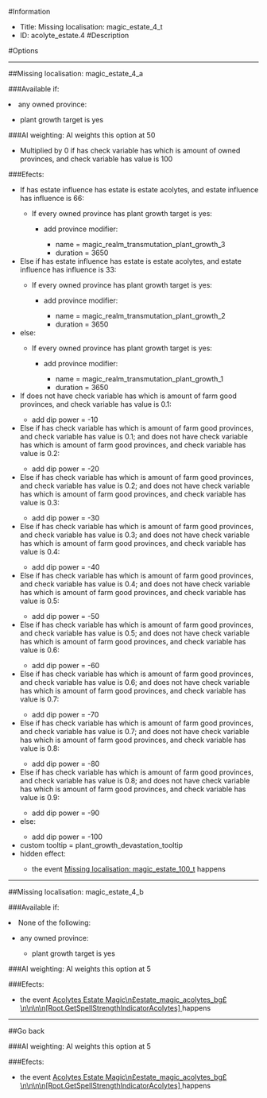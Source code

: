 #Information
 - Title: Missing localisation: magic_estate_4_t
 - ID: acolyte_estate.4
#Description

#Options

___
##Missing localisation: magic_estate_4_a

###Available if:
<li>any owned province:</li><ul><li>plant growth target is yes</li></ul>

###AI weighting:
AI weights this option at 50
 - Multiplied by 0 if has check variable has which is amount of owned provinces, and check variable has value is 100


###Efects:<ul><li>If has estate influence has estate is estate acolytes, and estate influence has influence is 66:</li><ul><li>If every owned province has plant growth target is yes:</li><ul><li>add province modifier:</li><ul><li>name = magic_realm_transmutation_plant_growth_3</li><li>duration = 3650</li></ul></ul></ul><li>Else if has estate influence has estate is estate acolytes, and estate influence has influence is 33:</li><ul><li>If every owned province has plant growth target is yes:</li><ul><li>add province modifier:</li><ul><li>name = magic_realm_transmutation_plant_growth_2</li><li>duration = 3650</li></ul></ul></ul><li>else:</li><ul><li>If every owned province has plant growth target is yes:</li><ul><li>add province modifier:</li><ul><li>name = magic_realm_transmutation_plant_growth_1</li><li>duration = 3650</li></ul></ul></ul><li>If does not have check variable has which is amount of farm good provinces, and check variable has value is 0.1:</li><ul><li>add dip power = -10</li></ul><li>Else if has check variable has which is amount of farm good provinces, and check variable has value is 0.1; and does not have check variable has which is amount of farm good provinces, and check variable has value is 0.2:</li><ul><li>add dip power = -20</li></ul><li>Else if has check variable has which is amount of farm good provinces, and check variable has value is 0.2; and does not have check variable has which is amount of farm good provinces, and check variable has value is 0.3:</li><ul><li>add dip power = -30</li></ul><li>Else if has check variable has which is amount of farm good provinces, and check variable has value is 0.3; and does not have check variable has which is amount of farm good provinces, and check variable has value is 0.4:</li><ul><li>add dip power = -40</li></ul><li>Else if has check variable has which is amount of farm good provinces, and check variable has value is 0.4; and does not have check variable has which is amount of farm good provinces, and check variable has value is 0.5:</li><ul><li>add dip power = -50</li></ul><li>Else if has check variable has which is amount of farm good provinces, and check variable has value is 0.5; and does not have check variable has which is amount of farm good provinces, and check variable has value is 0.6:</li><ul><li>add dip power = -60</li></ul><li>Else if has check variable has which is amount of farm good provinces, and check variable has value is 0.6; and does not have check variable has which is amount of farm good provinces, and check variable has value is 0.7:</li><ul><li>add dip power = -70</li></ul><li>Else if has check variable has which is amount of farm good provinces, and check variable has value is 0.7; and does not have check variable has which is amount of farm good provinces, and check variable has value is 0.8:</li><ul><li>add dip power = -80</li></ul><li>Else if has check variable has which is amount of farm good provinces, and check variable has value is 0.8; and does not have check variable has which is amount of farm good provinces, and check variable has value is 0.9:</li><ul><li>add dip power = -90</li></ul><li>else:</li><ul><li>add dip power = -100</li></ul><li>custom tooltip = plant_growth_devastation_tooltip</li><li>hidden effect:</li><ul><li>the event [Missing localisation: magic_estate_100_t](../events/missing_localisation_magic_estate_100_t.md) happens</li></ul></ul>

___
##Missing localisation: magic_estate_4_b

###Available if:
<li>None of the following:</li><ul><li>any owned province:</li><ul><li>plant growth target is yes</li></ul></ul>

###AI weighting:
AI weights this option at 5


###Efects:<ul><li>the event [    Acolytes Estate Magic\n£estate_magic_acolytes_bg£\n\n\n\n[Root.GetSpellStrengthIndicatorAcolytes]                                   ](../events/acolytes_estate_magic_npsestate_magic_acolytes_bgps_n_n_n_n_root_getspellstrengthindicatoracolytes.md) happens</li></ul>

___
##Go back

###AI weighting:
AI weights this option at 5


###Efects:<ul><li>the event [    Acolytes Estate Magic\n£estate_magic_acolytes_bg£\n\n\n\n[Root.GetSpellStrengthIndicatorAcolytes]                                   ](../events/acolytes_estate_magic_npsestate_magic_acolytes_bgps_n_n_n_n_root_getspellstrengthindicatoracolytes.md) happens</li></ul>
